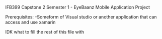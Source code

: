 IFB399 Capstone 2 Semester 1 - EyeBaanz Mobile Application Project

Prerequisites:
-Someform of Visual studio or another application that can access and use xamarin

IDK what to fill the rest of this file with